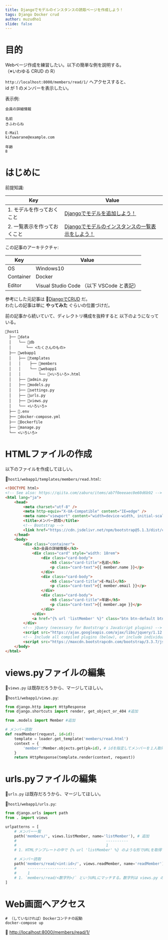 ```yaml
---
title: Djangoでモデルのインスタンスの読取ページを作成しよう！
tags: Django Docker crud
author: muzudho1
slide: false
---
```

# 目的

Webページ作成を練習したい。以下の簡単な例を説明する。  
（※いわゆる CRUD の R）  

`http://localhost:8000/members/read/1/` へアクセスすると、  
id が 1 のメンバーを表示したい。  

表示例:  

```plaintext
会員の詳細情報

名前
きふわらね

E-Mail
kifuwarane@example.com

年齢
8
```

# はじめに

前提知識:  

| Key                         | Value                                                                                                     |
| --------------------------- | --------------------------------------------------------------------------------------------------------- |
| 1. モデルを作っておくこと   | [Djangoでモデルを追加しよう！](https://qiita.com/muzudho1/items/2463cc006da69f5ed7b2)                     |
| 2. 一覧表示を作っておくこと | [Djangoでモデルのインスタンスの一覧表示をしよう！](https://qiita.com/muzudho1/items/77668130b6d941596327) |

この記事のアーキテクチャ:  

| Key       | Value                                     |
| --------- | ----------------------------------------- |
| OS        | Windows10                                 |
| Container | Docker                                    |
| Editor    | Visual Studio Code （以下 VSCode と表記） |

参考にした元記事は 📖[DjangoでCRUD](https://qiita.com/zaburo/items/ab7f0eeeaec0e60d6b92) だ。  
わたしの記事は単に **やってみた** ぐらいの位置づけだ。  

前の記事から続いていて、ディレクトリ構成を抜粋すると 以下のようになっている。  

```plaintext
📂host1
　├── 📂data
　│　　└── 📂db
　│　　　　└── <たくさんのもの>
　├── 📂webapp1
　│　　├── 📂templates
　│　　│    ├── 📂members
　│　　│    └── 📂webapp1
　│　　│        └── 📄<いろいろ>.html
　│　　├── 📄admin.py
　│　　├── 📄models.py
　│　　├── 📄settings.py
　│　　├── 📄urls.py
　│　　├── 📄views.py
　│　　└── <いろいろ>
　├── 📄.env
　├── 🐳docker-compose.yml
　├── 🐳Dockerfile
　├── 📄manage.py
　└── <いろいろ>
```

# HTMLファイルの作成

以下のファイルを作成してほしい。  

📄`host1/webapp1/templates/members/read.html`:  

```html
<!DOCTYPE html>
<!-- See also: https://qiita.com/zaburo/items/ab7f0eeeaec0e60d6b92 -->
<html lang="ja">
    <head>
        <meta charset="utf-8" />
        <meta http-equiv="X-UA-Compatible" content="IE=edge" />
        <meta name="viewport" content="width=device-width, initial-scale=1" />
        <title>メンバー読取</title>
        <!-- Bootstrap -->
        <link href="https://cdn.jsdelivr.net/npm/bootstrap@5.1.3/dist/css/bootstrap.min.css" rel="stylesheet" integrity="sha384-1BmE4kWBq78iYhFldvKuhfTAU6auU8tT94WrHftjDbrCEXSU1oBoqyl2QvZ6jIW3" crossorigin="anonymous" />
    </head>
    <body>
        <div class="container">
            <h3>会員の詳細情報</h3>
            <div class="card" style="width: 18rem">
                <div class="card-body">
                    <h5 class="card-title">名前</h5>
                    <p class="card-text">{{ member.name }}</p>
                </div>
                <div class="card-body">
                    <h5 class="card-title">E-Mail</h5>
                    <p class="card-text">{{ member.email }}</p>
                </div>
                <div class="card-body">
                    <h5 class="card-title">年齢</h5>
                    <p class="card-text">{{ member.age }}</p>
                </div>
            </div>
            <a href="{% url 'listMember' %}" class="btn btn-default btn-sm">戻る</a>
        </div>
        <!-- jQuery (necessary for Bootstrap's JavaScript plugins) -->
        <script src="https://ajax.googleapis.com/ajax/libs/jquery/1.12.4/jquery.min.js"></script>
        <!-- Include all compiled plugins (below), or include individual files as needed -->
        <script src="https://maxcdn.bootstrapcdn.com/bootstrap/3.3.7/js/bootstrap.min.js"></script>
    </body>
</html>
```

# views.pyファイルの編集

📄`views.py` は既存だろうから、マージしてほしい。  

📄`host1/webapp1/views.py`:  

```py
from django.http import HttpResponse
from django.shortcuts import render, get_object_or_404 #追加

from .models import Member #追加

# メンバー読取
def readMember(request, id=id):
    template = loader.get_template('members/read.html')
    context = {
        'member':Member.objects.get(pk=id), # idを指定してメンバーを１人取得
    }
    return HttpResponse(template.render(context, request))
```

# urls.pyファイルの編集

📄`urls.py` は既存だろうから、マージしてほしい。  

📄`host1/webapp1/urls.py`:  

```py
from django.urls import path
from . import views

urlpatterns = [
    # メンバー一覧
    path('members/', views.listMember, name='listMember'), # 追加
    #                                        ----------
    #                                        1
    # 1. HTMLテンプレートの中で {% url 'listMember' %} のような形でURLを取得するのに使える

    # メンバー読取
    path('members/read/<int:id>/', views.readMember, name='readMember'), # 追加
    #     ----------------------
    #     1
    # 1. `members/read/<数字列>/` というURLにマッチする。数字列は views.py の中で id という名前で取得できる
]
```

# Web画面へアクセス

```shell
# （していなければ）Dockerコンテナの起動
docker-compose up
```

📖 [http://localhost:8000/members/read/1/](http://localhost:8000/members/read/1/)  

